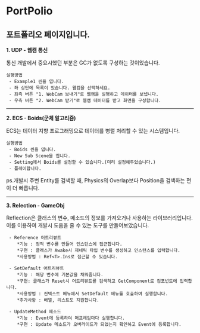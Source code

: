 # PortPolio
## 포트폴리오 페이지입니다.

**1. UDP - 웹캠 통신**

통신 개발에서 중요시했던 부분은 GC가 없도록 구성하는 것이었습니다.
    
    실행방법
     - Example1 씬을 엽니다.
     - 좌 상단에 목록이 있습니다. 웹캠을 선택하세요.
     - 좌측 버튼 "1. WebCam 보내기"로 웹캠을 실행하고 데이터를 보냅니다.
     - 우측 버튼 "2. WebCam 받기"로 웹캠 데이터를 받고 화면을 구성합니다.
---
**2. ECS - Boids(군체 알고리즘)**

ECS는 데이터 지향 프로그래밍으로 데이터를 병렬 처리할 수 있는 시스템입니다.

    실행방법
     - Boids 씬을 엽니다.
     - New Sub Scene을 엽니다.
     - Setting에서 Boids를 설정할 수 있습니다.(미리 설정해두었습니다.)
     - 플레이합니다.

ps.개발시 주변 Entity를 검색할 때, Physics의 Overlap보다 Position을 검색하는 편이 더 빠릅니다.

---
**3. Relection - GameObj**

Reflection은 클래스의 변수, 메소드의 정보를 가져오거나 사용하는 라이브러리입니다. 
이를 이용하여 개발시 도움을 줄 수 있는 도구를 만들어보았습니다.

     - Reference 어트리뷰트
        *기능 : 정적 변수를 만들어 인스턴스에 접근합니다.
        *구현 : 클래스가 Awake시 제네릭 타입 변수를 생성하고 인스턴스를 입력합니다.
        *사용방법 : Ref<T>.Ins로 접근할 수 있습니다.
        
     - SetDefault 어트리뷰트
        *기능 : 해당 변수에 기본값을 채워줍니다.
        *구현: 클래스가 Reset시 어트리뷰트를 검색하고 GetComponent로 컴포넌트에 입력합니다.
        *사용방법 : 컨텍스트 메뉴에서 SetDefault 메뉴를 호출하여 실행합니다.
        *추가사항 : 배열, 리스트도 지원합니다.
        
     - UpdateMethod 메소드
        *기능 : Event에 등록하여 매프레임마다 실행합니다.
        *구현 : Update 메소드가 오버라이드가 되었는지 확인하고 Event에 등록합니다.
